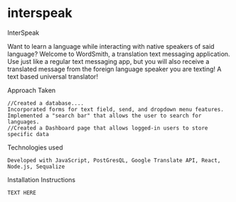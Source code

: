 # interspeak


InterSpeak

Want to learn a language while interacting with native speakers of said language? Welcome to WordSmith, 
a translation text messaging application. Use just like a regular text messaging app, but you will also 
receive a translated message from the foreign language speaker you are texting! A text based universal
translator!

    
Approach Taken

    //Created a database....
    Incorporated forms for text field, send, and dropdown menu features.
    Implemented a "search bar" that allows the user to search for languages.
    //Created a Dashboard page that allows logged-in users to store specific data

Technologies used

    Developed with JavaScript, PostGresQL, Google Translate API, React, Node.js, Sequalize

Installation Instructions

    TEXT HERE
